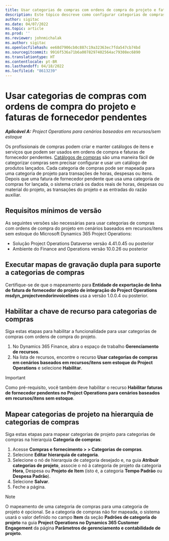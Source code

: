 ```yaml
---
title: Usar categorias de compras com ordens de compra do projeto e faturas de fornecedor pendentes
description: Este tópico descreve como configurar categorias de compras que podem ser usadas com ordens de compra do projeto e faturas de fornecedor pendentes.
author: sigitac
ms.date: 04/07/2022
ms.topic: article
ms.prod: ''
ms.reviewer: johnmichalak
ms.author: sigitac
ms.openlocfilehash: ee68d7906cb0c887c19a32363ec7fda547cb74bd
ms.sourcegitcommit: 9916f536a71b6a0078297402564ac79308ec6890
ms.translationtype: HT
ms.contentlocale: pt-BR
ms.lasthandoff: 04/18/2022
ms.locfileid: "8613239"
---
```

# <a name="use-procurement-categories-with-project-purchase-orders-and-pending-vendor-invoices"></a>Usar categorias de compras com ordens de compra do projeto e faturas de fornecedor pendentes

_**Aplicável A:** Project Operations para cenários baseados em recursos/sem estoque_

Os profissionais de compras podem criar e manter catálogos de itens e serviços que podem ser usados em ordens de compra e faturas de fornecedor pendentes. [Catálogos de compras](/dynamics365/supply-chain/procurement/procurement-catalogs) são uma maneira fácil de categorizar compras sem precisar configurar e usar um catálogo de produtos lançados. Cada categoria de compras pode ser mapeada para uma categoria de projeto para transações de horas, despesas ou itens. Depois que uma fatura de fornecedor pendente que usa uma categoria de compras for lançada, o sistema criará os dados reais de horas, despesas ou material do projeto, as transações do projeto e as entradas do razão auxiliar.

## <a name="minimum-version-requirements"></a>Requisitos mínimos de versão

As seguintes versões são necessárias para usar categorias de compras com ordens de compra do projeto em cenários baseados em recursos/itens sem estoque do Microsoft Dynamics 365 Project Operations:

- Solução Project Operations Dataverse versão 4.41.0.45 ou posterior
- Ambiente do Finance and Operations versão 10.0.26 ou posterior

## <a name="run-dual-write-maps-for-procurement-category-support"></a>Executar mapas de gravação dupla para suporte a categorias de compras

Certifique-se de que o mapeamento para **Entidade de exportação de linha de fatura de fornecedor do projeto de integração do Project Operations msdyn\_projectvendorinvoicelines** usa a versão 1.0.0.4 ou posterior.

## <a name="enable-the-feature-key-for-procurement-categories"></a>Habilitar a chave de recurso para categorias de compras

Siga estas etapas para habilitar a funcionalidade para usar categorias de compras com ordens de compra do projeto.

1. No Dynamics 365 Finance, abra o espaço de trabalho **Gerenciamento de recursos**.
1. Na lista de recursos, encontre o recurso **Usar categorias de compras em cenários baseados em recursos/itens sem estoque do Project Operations** e selecione **Habilitar**.

> [!IMPORTANT]
> Como pré-requisito, você também deve habilitar o recurso **Habilitar faturas de fornecedor pendentes no Project Operations para cenários baseados em recursos/itens sem estoque**.

## <a name="map-project-categories-in-the-procurement-category-hierarchy"></a>Mapear categorias de projeto na hierarquia de categorias de compras

Siga estas etapas para mapear categorias de projeto para categorias de compras na hierarquia **Categoria de compras**:

1. Acesse **Compras e fornecimento > \> Categorias de compras**.
1. Selecione **Editar hierarquia de categoria**.
1. Selecione o nó de hierarquia de categoria desejado e, na guia **Atribuir categorias de projeto**, associe o nó à categoria de projeto da categoria **Hora**, Despesa ou **Projeto de Item** (isto é, a categoria **Tempo Padrão** ou **Despesa Padrão**).
1. Selecione **Salvar**.
1. Feche a página.

> [!NOTE]
> O mapeamento de uma categoria de compras para uma categoria de projeto é opcional. Se a categoria de compras não for mapeada, o sistema usará o valor definido no campo **Item** da seção **Padrões de categoria do projeto** na guia **Project Operations no Dynamics 365 Customer Engagement** da página **Parâmetros de gerenciamento e contabilidade de projeto**.
